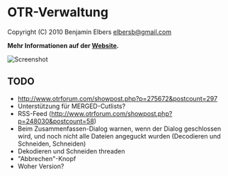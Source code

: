 OTR-Verwaltung
==============

Copyright (C) 2010 Benjamin Elbers <elbersb@gmail.com>

**Mehr Informationen auf der [Website](http://otrverwaltung.host56.com/).**

![Screenshot](http://github.com/elbersb/otr-verwaltung/raw/master/data/media/screenshots/search.png)

TODO
----

* http://www.otrforum.com/showpost.php?p=275672&postcount=297
* Unterstützung für MERGED-Cutlists?
* RSS-Feed (http://www.otrforum.com/showpost.php?p=248030&postcount=58)
* Beim Zusammenfassen-Dialog warnen, wenn der Dialog geschlossen wird, und noch nicht alle Dateien angeguckt wurden (Decodieren und Schneiden, Schneiden)
* Dekodieren und Schneiden threaden
* "Abbrechen"-Knopf
* Woher Version?
